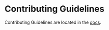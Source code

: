 # Contributing Guidelines

Contributing Guidelines are located in the [docs](https://docs.nautobot.com/en/stable/development/#contributing).
